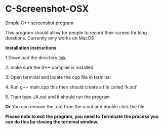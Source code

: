 # C-Screenshot-OSX
Simple C++ screenshot program


This program should allow for people to record their screen for long durations.
Currently only works on MacOS

<b>Installation instructions</b>
<P>1.Download the directory <a href="https://github.com/Acollie/C-Screenshot-OSX/archive/master.zip">link</a></p>
<p>2. make sure the G++ complier is installed</p>
<p>3. Open terminal and locate the cpp file in terminal</p>
<p>4. Run g++ main.cpp this then should create a file called ‘A.out’ </p>
<p>5. Then type ./A.out and it should run the program</p>
<p> <b>Or</b> You can remove the .out from the a.out and double click the file.</p>

<b>Please note to exit the program, you need to Terminate the process you can do this by closing the terminal window.</b>
